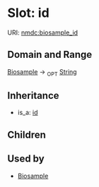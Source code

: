# Slot: id




URI: [nmdc:biosample_id](https://microbiomedata/meta/biosample_id)
## Domain and Range

[Biosample](Biosample.md) ->  <sub>OPT</sub> [String](String.md)
## Inheritance

 *  is_a: [id](id.md)
## Children

## Used by

 * [Biosample](Biosample.md)
